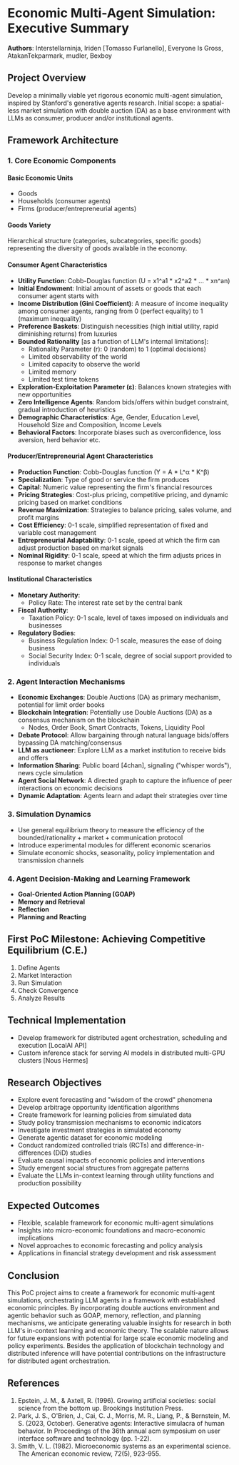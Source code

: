 # Economic Multi-Agent Simulation: Executive Summary

**Authors**: Interstellarninja, Iriden [Tomasso Furlanello], Everyone Is Gross, AtakanTekparmark, mudler, Bexboy

## Project Overview

Develop a minimally viable yet rigorous economic multi-agent simulation, inspired by Stanford's generative agents research. Initial scope: a spatial-less market simulation with double auction (DA) as a base environment with LLMs as consumer, producer and/or institutional agents.

## Framework Architecture

### 1. Core Economic Components

#### Basic Economic Units
- Goods
- Households (consumer agents)
- Firms (producer/entrepreneurial agents)

#### Goods Variety
Hierarchical structure (categories, subcategories, specific goods) representing the diversity of goods available in the economy.

#### Consumer Agent Characteristics
- **Utility Function**: Cobb-Douglas function (U = x1^a1 * x2^a2 * ... * xn^an)
- **Initial Endowment**: Initial amount of assets or goods that each consumer agent starts with
- **Income Distribution (Gini Coefficient)**: A measure of income inequality among consumer agents, ranging from 0 (perfect equality) to 1 (maximum inequality)
- **Preference Baskets**: Distinguish necessities (high initial utility, rapid diminishing returns) from luxuries
- **Bounded Rationality** [as a function of LLM's internal limitations]:
  - Rationality Parameter (r): 0 (random) to 1 (optimal decisions)
  - Limited observability of the world
  - Limited capacity to observe the world
  - Limited memory
  - Limited test time tokens
- **Exploration-Exploitation Parameter (ε)**: Balances known strategies with new opportunities
- **Zero Intelligence Agents**: Random bids/offers within budget constraint, gradual introduction of heuristics
- **Demographic Characteristics**: Age, Gender, Education Level, Household Size and Composition, Income Levels
- **Behavioral Factors**: Incorporate biases such as overconfidence, loss aversion, herd behavior etc.

#### Producer/Entrepreneurial Agent Characteristics
- **Production Function**: Cobb-Douglas function (Y = A * L^α * K^β)
- **Specialization**: Type of good or service the firm produces
- **Capital**: Numeric value representing the firm's financial resources
- **Pricing Strategies**: Cost-plus pricing, competitive pricing, and dynamic pricing based on market conditions
- **Revenue Maximization**: Strategies to balance pricing, sales volume, and profit margins
- **Cost Efficiency**: 0-1 scale, simplified representation of fixed and variable cost management
- **Entrepreneurial Adaptability**: 0-1 scale, speed at which the firm can adjust production based on market signals
- **Nominal Rigidity**: 0-1 scale, speed at which the firm adjusts prices in response to market changes

#### Institutional Characteristics
- **Monetary Authority**:
  - Policy Rate: The interest rate set by the central bank
- **Fiscal Authority**:
  - Taxation Policy: 0-1 scale, level of taxes imposed on individuals and businesses
- **Regulatory Bodies**:
  - Business Regulation Index: 0-1 scale, measures the ease of doing business
  - Social Security Index: 0-1 scale, degree of social support provided to individuals

### 2. Agent Interaction Mechanisms

- **Economic Exchanges**: Double Auctions (DA) as primary mechanism, potential for limit order books
- **Blockchain Integration**: Potentially use Double Auctions (DA) as a consensus mechanism on the blockchain
  - Nodes, Order Book, Smart Contracts, Tokens, Liquidity Pool
- **Debate Protocol**: Allow bargaining through natural language bids/offers bypassing DA matching/consensus
- **LLM as auctioneer**: Explore LLM as a market institution to receive bids and offers
- **Information Sharing**: Public board [4chan], signaling ("whisper words"), news cycle simulation
- **Agent Social Network**: A directed graph to capture the influence of peer interactions on economic decisions
- **Dynamic Adaptation**: Agents learn and adapt their strategies over time

### 3. Simulation Dynamics

- Use general equilibrium theory to measure the efficiency of the bounded/rationality + market + communication protocol
- Introduce experimental modules for different economic scenarios
- Simulate economic shocks, seasonality, policy implementation and transmission channels

### 4. Agent Decision-Making and Learning Framework

- **Goal-Oriented Action Planning (GOAP)**
- **Memory and Retrieval**
- **Reflection**
- **Planning and Reacting**

## First PoC Milestone: Achieving Competitive Equilibrium (C.E.)

1. Define Agents
2. Market Interaction
3. Run Simulation
4. Check Convergence
5. Analyze Results

## Technical Implementation

- Develop framework for distributed agent orchestration, scheduling and execution [LocalAI API]
- Custom inference stack for serving AI models in distributed multi-GPU clusters [Nous Hermes]

## Research Objectives

- Explore event forecasting and "wisdom of the crowd" phenomena
- Develop arbitrage opportunity identification algorithms
- Create framework for learning policies from simulated data
- Study policy transmission mechanisms to economic indicators
- Investigate investment strategies in simulated economy
- Generate agentic dataset for economic modeling
- Conduct randomized controlled trials (RCTs) and difference-in-differences (DiD) studies
- Evaluate causal impacts of economic policies and interventions
- Study emergent social structures from aggregate patterns
- Evaluate the LLMs in-context learning through utility functions and production possibility

## Expected Outcomes

- Flexible, scalable framework for economic multi-agent simulations
- Insights into micro-economic foundations and macro-economic implications
- Novel approaches to economic forecasting and policy analysis
- Applications in financial strategy development and risk assessment

## Conclusion

This PoC project aims to create a framework for economic multi-agent simulations, orchestrating LLM agents in a framework with established economic principles. By incorporating double auctions environment and agentic behavior such as GOAP, memory, reflection, and planning mechanisms, we anticipate generating valuable insights for research in both LLM's in-context learning and economic theory. The scalable nature allows for future expansions with potential for large scale economic modeling and policy experiments. Besides the application of blockchain technology and distributed inference will have potential contributions on the infrastructure for distributed agent orchestration.

## References

1. Epstein, J. M., & Axtell, R. (1996). Growing artificial societies: social science from the bottom up. Brookings Institution Press.
2. Park, J. S., O'Brien, J., Cai, C. J., Morris, M. R., Liang, P., & Bernstein, M. S. (2023, October). Generative agents: Interactive simulacra of human behavior. In Proceedings of the 36th annual acm symposium on user interface software and technology (pp. 1-22).
3. Smith, V. L. (1982). Microeconomic systems as an experimental science. The American economic review, 72(5), 923-955.